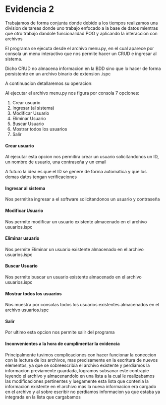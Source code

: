 # **Evidencia 2**

Trabajamos de forma conjunta donde debido a los tiempos realizamos una division de tareas donde uno trabajo enfocado a la base de datos mientras que otro trabajo dandole funcionalidad POO y aplicando la interaccion con archivos

El programa se ejecuta desde el archivo menu.py, en el cual aparece por consola un menu interactivo que nos permite hacer un CRUD e ingresar al sistema.

Dicho CRUD no almacena informacion en la BDD sino que lo hacer de forma persistente en un archivo binario de extension .ispc

A continuacion detallaremos su operacion:

Al ejecutar el archivo menu.py nos figura por consola 7 opciones:

1. Crear usuario
2. Ingresar (al sistema)
3. Modificar Usuario
4. Eliminar Usuario
5. Buscar Usuario
6. Mostrar todos los usuarios
7. Salir

#### Crear usuario

Al ejecutar esta opcion nos permitira crear un usuario solicitandonos un ID, un nombre de usuario, una contraseña y un email

A futuro la idea es que el ID se genere de forma automatica y que los demas datos tengan verificaciones


#### Ingresar al sistema

Nos permitira ingresar a el software solicitandonos un usuario y contraseña


#### Modificar Usuario

Nos permite modificar un usuario existente almacenado en el archivo usuarios.ispc


#### Eliminar usuario

Nos permite Eliminar un usuario existente almacenado en el archivo usuarios.ispc


#### Buscar Usuario

Nos permite buscar un usuario existente almacenado en el archivo usuarios.ispc


#### Mostrar todos los usuarios

Nos muestra por consolas todos los usuarios existentes almacenados en el archivo usuarios.ispc


#### Salir

Por ultimo esta opcion nos permite salir del programa



#### Inconvenientes a la hora de cumplimentar la evidencia

Principalmente tuvimos complicaciones con hacer funcionar la coneccion con la lectura de los archivos, mas precisamente en la escritura de nuevos elementos, ya que se sobreescribia el archivo existente y perdiamos la informacion previamente guardada, logramos subsanar este contrapie leyendo el archivo y almacenandolo en una lista a la cual le realizabamos las modificaciones pertinentes y luegamente esta lista que contenia la informacion existente en el archivo mas la nueva informacion era cargado en el archivo y al sobre escribir no perdiamos informacion ya que estaba ya integrada en la lista que cargabamos
